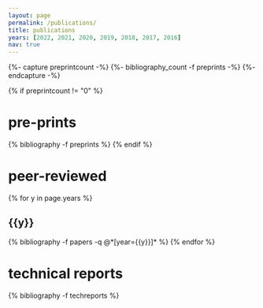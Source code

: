 ```yaml
---
layout: page
permalink: /publications/
title: publications
years: [2022, 2021, 2020, 2019, 2018, 2017, 2016]
nav: true
---
```


<div class="publications">

{%- capture preprintcount -%}
{%- bibliography_count -f preprints -%}
{%- endcapture -%}

{% if preprintcount != "0" %}
<h1>pre-prints</h1>
  {% bibliography -f preprints %}
{% endif %}

<h1>peer-reviewed</h1>

{% for y in page.years %}
  <h2 class="year">{{y}}</h2>
  {% bibliography -f papers -q @*[year={{y}}]* %}
{% endfor %}

<h1>technical reports</h1>
  {% bibliography -f techreports %}
</div>
